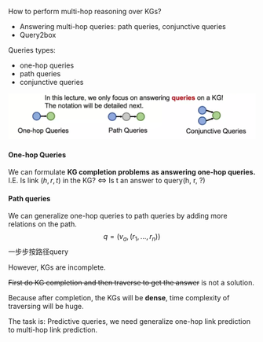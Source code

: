 How to perform multi-hop reasoning over KGs?

- Answering multi-hop queries: path queries, conjunctive queries
- Query2box

Queries types:

- one-hop queries
- path queries
- conjunctive queries

![image-20220717181651935](..\pics\queries.png)

#### One-hop Queries

We can formulate **KG completion problems as answering one-hop queries.** I.E. Is link $(h, r, t)$ in the KG? $\Leftrightarrow$ Is t an answer to query(h, r, ?)

#### Path queries

We can generalize one-hop queries to path queries by adding more relations on the path. 
$$
q = (v_a, (r_1, \dots ,r_n))
$$
一步步按路径query

However, KGs are incomplete.

~~First do KG completion and then traverse to get the answer~~ is not a solution.

Because after completion, the KGs will be **dense**, time complexity of traversing will be huge.

The task is: Predictive queries, we need generalize one-hop link prediction to multi-hop link prediction.

